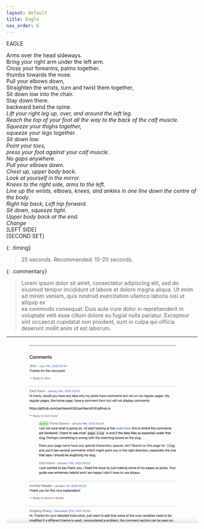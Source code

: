 ```yaml
---
layout: default
title: Eagle
nav_order: 6
---
```


EAGLE  
  
Arms over the head sideways.  
Bring your right arm under the left arm.  
Cross your forearms, palms together.  
thumbs towards the nose.  
Pull your elbows down,  
Straighten the wrists, turn and twist them together,  
Sit down low into the chair.  
Stay down there.  
backward bend the spine.  
<span style="color:blue"><b>*</b></span>Lift your right leg up, over, and around the left leg.  
Reach the top of your foot all the way to the back of the calf muscle.  
Squeeze your thighs together,  
squeeze your legs together.  
Sit down low.  
Point your toes,  
press your foot against your calf muscle.  
No gaps anywhere.  
Pull your elbows down.  
Chest up, upper body back.  
Look at yourself in the mirror.  
Knees to the right side, arms to the left.  
Line up the wrists, elbows, knees, and ankles in one line down the centre of the body.  
Right hip back, Left hip forward.  
Sit down, squeeze tight.  
Upper body back at the end.  
Change<span style="color:blue"><b>*</b></span>  
[LEFT SIDE]  
[SECOND SET]  

{: .timing}
>25 seconds. Recommended: 15-20 seconds.
  

{: .commentary}
>Lorem ipsum dolor sit amet, consectetur adipiscing elit, sed do eiusmod tempor incididunt ut labore et dolore magna aliqua. Ut enim ad minim veniam, quis nostrud exercitation ullamco laboris nisi ut aliquip ex  
>ea commodo consequat. Duis aute irure dolor in reprehenderit in voluptate velit esse cillum dolore eu fugiat nulla pariatur. Excepteur sint occaecat cupidatat non proident, sunt in culpa qui officia deserunt mollit anim id est laborum.
  
---
![Comments example](assets/images/StaticManComments.png)